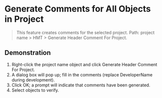 # Generate Comments for All Objects in Project

> This feature creates comments for the selected project. Path: project name > HMT > Generate Header Comment For Project.

## Demonstration

1. Right-click the project name object and click Generate Header Comment For Project.
2. A dialog box will pop up; fill in the comments (replace DeveloperName during development).
3. Click OK; a prompt will indicate that comments have been generated.
4. Select objects to verify.